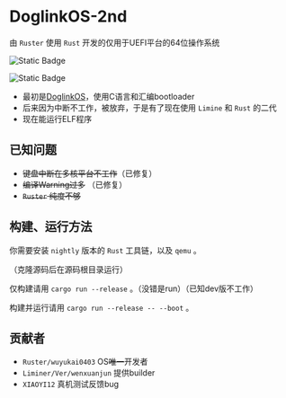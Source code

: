 # DoglinkOS-2nd

由 `Ruster` 使用 `Rust` 开发的仅用于UEFI平台的64位操作系统

![Static Badge](https://img.shields.io/badge/License-GPLv3-blue) 

![Static Badge](https://img.shields.io/badge/star-2-8A2BE2)

* 最初是[DoglinkOS](https://github.com/wuyukai0403/DoglinkOS)，使用C语言和汇编bootloader
* 后来因为中断不工作，被放弃，于是有了现在使用 `Limine` 和 `Rust` 的二代
* 现在能运行ELF程序

## 已知问题

* ~~键盘中断在多核平台不工作~~（已修复）
* ~~编译Warning过多~~ （已修复）
* ~~`Ruster` 纯度不够~~

## 构建、运行方法

你需要安装 `nightly` 版本的 `Rust` 工具链，以及 `qemu` 。

（克隆源码后在源码根目录运行）

仅构建请用 `cargo run --release` 。（没错是run）（已知dev版不工作）

构建并运行请用 `cargo run --release -- --boot` 。

## 贡献者

* `Ruster/wuyukai0403` OS~~唯一~~开发者
* `Liminer/Ver/wenxuanjun` 提供builder
* `XIAOYI12` 真机测试反馈bug
